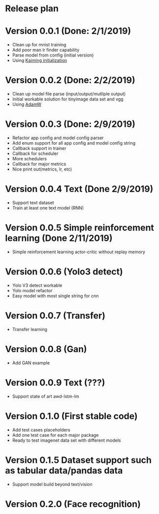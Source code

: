 # Release plan

# Version 0.0.1 (Done: 2/1/2019)
* Clean up for mnist training
* Add poor man lr finder capability
* Parse model from config (initial version)
* Using [Kaiming initialization](https://arxiv.org/abs/1502.01852)

# Version 0.0.2 (Done: 2/2/2019)
* Clean up model file parse (input/output/mutliple output)
* Initial workable solution for tinyimage data set and vgg
* Using [AdamW](https://arxiv.org/pdf/1711.05101.pdf)

# Version 0.0.3 (Done: 2/9/2019)
* Refactor app config and model config parser
* Add enum support for all app config and model config string
* Callback support in trainer
* Callback for scheduler
* More schedulers
* Callback for major metrics
* Nice print out(metrics, lr, etc)

# Version 0.0.4 Text (Done 2/9/2019)
* Support text dataset
* Train at least one text model (RNN)

# Version 0.0.5 Simple reinforcement learning (Done 2/11/2019)
* Simple reinforcement learning actor-critic without replay memory

# Version 0.0.6 (Yolo3 detect)
* Yolo V3 detect workable
* Yolo model refactor
* Easy model with most single string for cnn 

# Version 0.0.7 (Transfer)
* Transfer learning

# Version 0.0.8 (Gan)
* Add GAN example

# Version 0.0.9 Text (???)
* Support state of art awd-lstm-lm

# Version 0.1.0 (First stable code)
* Add test cases placeholders
* Add one test case for each major package
* Ready to test imagenet data set with different models

# Version 0.1.5 Dataset support such as tabular data/pandas data
* Support model build beyond text/vision

# Version 0.2.0 (Face recognition)


